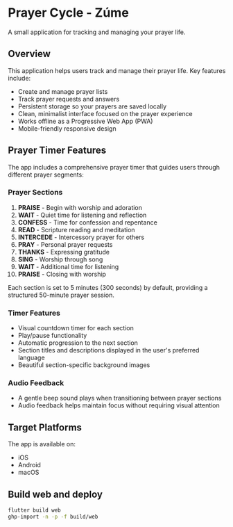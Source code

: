 # Prayer Cycle - Zúme

A small application for tracking and managing your prayer life.

## Overview

This application helps users track and manage their prayer life. Key features include:

- Create and manage prayer lists
- Track prayer requests and answers
- Persistent storage so your prayers are saved locally
- Clean, minimalist interface focused on the prayer experience
- Works offline as a Progressive Web App (PWA)
- Mobile-friendly responsive design

## Prayer Timer Features

The app includes a comprehensive prayer timer that guides users through different prayer segments:

### Prayer Sections
1. **PRAISE** - Begin with worship and adoration
2. **WAIT** - Quiet time for listening and reflection
3. **CONFESS** - Time for confession and repentance
4. **READ** - Scripture reading and meditation
5. **INTERCEDE** - Intercessory prayer for others
6. **PRAY** - Personal prayer requests
7. **THANKS** - Expressing gratitude
8. **SING** - Worship through song
9. **WAIT** - Additional time for listening
10. **PRAISE** - Closing with worship

Each section is set to 5 minutes (300 seconds) by default, providing a structured 50-minute prayer session.

### Timer Features
- Visual countdown timer for each section
- Play/pause functionality
- Automatic progression to the next section
- Section titles and descriptions displayed in the user's preferred language
- Beautiful section-specific background images

### Audio Feedback
- A gentle beep sound plays when transitioning between prayer sections
- Audio feedback helps maintain focus without requiring visual attention

## Target Platforms
The app is available on:
- iOS
- Android
- macOS

## Build web and deploy
```bash
flutter build web
ghp-import -n -p -f build/web
```
